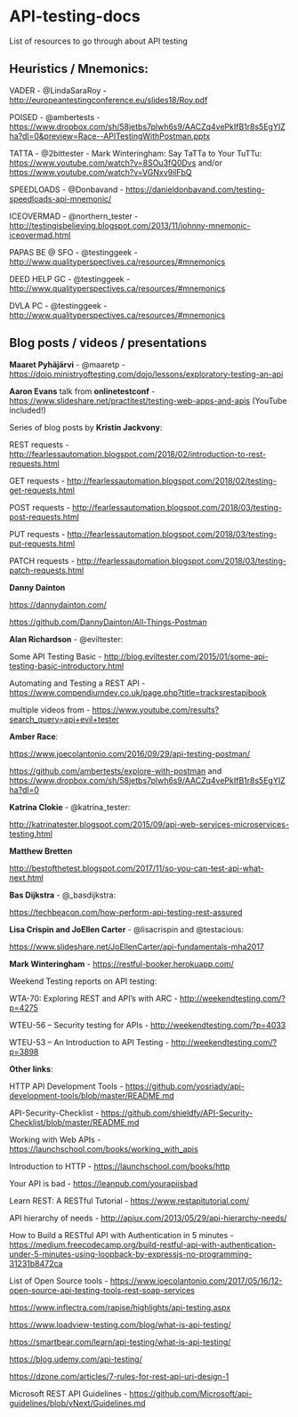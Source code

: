 # API-testing-docs
List of resources to go through about API testing


## Heuristics / Mnemonics:
VADER - @LindaSaraRoy - http://europeantestingconference.eu/slides18/Roy.pdf

POISED - @ambertests - https://www.dropbox.com/sh/58jetbs7plwh6s9/AACZq4vePkIfB1r8s5EgYIZha?dl=0&preview=Race--APITestingWithPostman.pptx

TATTA - @2bittester - Mark Winteringham: Say TaTTa to Your TuTTu: https://www.youtube.com/watch?v=8SOu3fQ0Dvs and/or https://www.youtube.com/watch?v=VGNxv9ilFbQ


SPEEDLOADS - @Donbavand - https://danieldonbavand.com/testing-speedloads-api-mnemonic/

ICEOVERMAD - @northern_tester - http://testingisbelieving.blogspot.com/2013/11/johnny-mnemonic-iceovermad.html

PAPAS BE @ SFO - @testinggeek - http://www.qualityperspectives.ca/resources/#mnemonics

DEED HELP GC - @testinggeek - http://www.qualityperspectives.ca/resources/#mnemonics

DVLA PC - @testinggeek - http://www.qualityperspectives.ca/resources/#mnemonics

## Blog posts / videos / presentations

**Maaret Pyhäjärvi** - @maaretp - https://dojo.ministryoftesting.com/dojo/lessons/exploratory-testing-an-api


**Aaron Evans** talk from **onlinetestconf** - https://www.slideshare.net/practitest/testing-web-apps-and-apis (YouTube included!)


Series of blog posts by **Kristin Jackvony**:

REST requests - http://fearlessautomation.blogspot.com/2018/02/introduction-to-rest-requests.html

GET requests - http://fearlessautomation.blogspot.com/2018/02/testing-get-requests.html

POST requests - http://fearlessautomation.blogspot.com/2018/03/testing-post-requests.html

PUT requests - http://fearlessautomation.blogspot.com/2018/03/testing-put-requests.html

PATCH requests - http://fearlessautomation.blogspot.com/2018/03/testing-patch-requests.html


**Danny Dainton**

https://dannydainton.com/

https://github.com/DannyDainton/All-Things-Postman


**Alan Richardson** - @eviltester:

Some API Testing Basic - http://blog.eviltester.com/2015/01/some-api-testing-basic-introductory.html

Automating and Testing a REST API - https://www.compendiumdev.co.uk/page.php?title=tracksrestapibook

multiple videos from - https://www.youtube.com/results?search_query=api+evil+tester


**Amber Race**:

https://www.joecolantonio.com/2016/09/29/api-testing-postman/

https://github.com/ambertests/explore-with-postman and https://www.dropbox.com/sh/58jetbs7plwh6s9/AACZq4vePkIfB1r8s5EgYIZha?dl=0


**Katrina Clokie** - @katrina_tester:

http://katrinatester.blogspot.com/2015/09/api-web-services-microservices-testing.html


**Matthew Bretten**

http://bestofthetest.blogspot.com/2017/11/so-you-can-test-api-what-next.html


**Bas Dijkstra** - @_basdijkstra: 

https://techbeacon.com/how-perform-api-testing-rest-assured


**Lisa Crispin and JoEllen Carter** - @lisacrispin and @testacious:

https://www.slideshare.net/JoEllenCarter/api-fundamentals-mha2017


**Mark Winteringham** - https://restful-booker.herokuapp.com/


Weekend Testing reports on API testing:

WTA-70: Exploring REST and API’s with ARC - http://weekendtesting.com/?p=4275

WTEU-56 – Security testing for APIs - http://weekendtesting.com/?p=4033

WTEU-53 – An Introduction to API Testing - http://weekendtesting.com/?p=3898


**Other links**:

HTTP API Development Tools - https://github.com/yosriady/api-development-tools/blob/master/README.md

API-Security-Checklist - https://github.com/shieldfy/API-Security-Checklist/blob/master/README.md

Working with Web APIs - https://launchschool.com/books/working_with_apis

Introduction to HTTP - https://launchschool.com/books/http

Your API is bad - https://leanpub.com/yourapiisbad

Learn REST: A RESTful Tutorial - https://www.restapitutorial.com/

API hierarchy of needs - http://apiux.com/2013/05/29/api-hierarchy-needs/

How to Build a RESTful API with Authentication in 5 minutes - https://medium.freecodecamp.org/build-restful-api-with-authentication-under-5-minutes-using-loopback-by-expressjs-no-programming-31231b8472ca

List of Open Source tools - https://www.joecolantonio.com/2017/05/16/12-open-source-api-testing-tools-rest-soap-services

https://www.inflectra.com/rapise/highlights/api-testing.aspx

https://www.loadview-testing.com/blog/what-is-api-testing/

https://smartbear.com/learn/api-testing/what-is-api-testing/

https://blog.udemy.com/api-testing/

https://dzone.com/articles/7-rules-for-rest-api-uri-design-1

Microsoft REST API Guidelines - https://github.com/Microsoft/api-guidelines/blob/vNext/Guidelines.md
